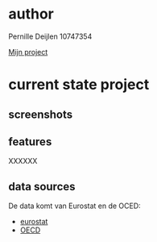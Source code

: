 # author

Pernille Deijlen
10747354

[Mijn project](https://pernilledeijlen.github.io/Project/)

# current state project

## screenshots
<!-- ![sketch](doc/sketch.PNG) -->

## features
XXXXXX

## data sources
De data komt van Eurostat en de OCED:
-	[eurostat](http://ec.europa.eu/eurostat/data/database)
-	[OECD](https://data.oecd.org/)



